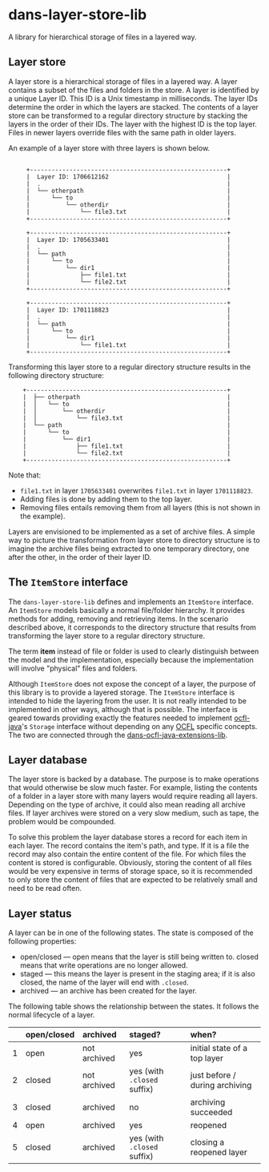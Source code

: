 dans-layer-store-lib
====================

A library for hierarchical storage of files in a layered way.

## Layer store

A layer store is a hierarchical storage of files in a layered way. A layer contains a subset of the files and folders in the store. A layer is identified by a
unique Layer ID. This ID is a Unix timestamp in milliseconds. The layer IDs determine the order in which the layers are stacked. The contents of a layer store
can be transformed to a regular directory structure by stacking the layers in the order of their IDs. The layer with the highest ID is the top layer. Files in
newer layers override files with the same path in older layers.

An example of a layer store with three layers is shown below.

```text

     +-------------------------------------------------------+    
     |  Layer ID: 1706612162                                 |        
     |  .                                                    |        
     |  └── otherpath                                        |        
     |      └── to                                           |        
     |          └── otherdir                                 |        
     |              └── file3.txt                            |        
     +-------------------------------------------------------+        

     +-------------------------------------------------------+        
     |  Layer ID: 1705633401                                 |        
     |  .                                                    |        
     |  └── path                                             |        
     |      └── to                                           |        
     |          └── dir1                                     |        
     |              ├── file1.txt                            |        
     |              └── file2.txt                            |        
     +-------------------------------------------------------+        
                                                                      
     +-------------------------------------------------------+        
     |  Layer ID: 1701118823                                 |        
     |  .                                                    |        
     |  └── path                                             |        
     |      └── to                                           |        
     |          └── dir1                                     |        
     |              └── file1.txt                            |        
     +-------------------------------------------------------+        
```

Transforming this layer store to a regular directory structure results in the following directory structure:

```text
    +--------------------------------------------------------+         
    |  ├── otherpath                                         |         
    |  │   └── to                                            |         
    |  │       └── otherdir                                  |         
    |  │           └── file3.txt                             |         
    |  └── path                                              |         
    |      └── to                                            |         
    |          └── dir1                                      |         
    |              ├── file1.txt                             |         
    |              └── file2.txt                             |         
    +--------------------------------------------------------+         
```

Note that:

* `file1.txt` in layer `1705633401` overwrites `file1.txt` in layer `1701118823`.
* Adding files is done by adding them to the top layer.
* Removing files entails removing them from all layers (this is not shown in the example).

Layers are envisioned to be implemented as a set of archive files. A simple way to picture the transformation from layer store to directory structure is to
imagine the archive files being extracted to one temporary directory, one after the other, in the order of their layer ID.

## The `ItemStore` interface

The `dans-layer-store-lib` defines and implements an `ItemStore` interface. An `ItemStore` models basically a normal file/folder hierarchy. It provides methods
for adding, removing and retrieving items. In the scenario described above, it corresponds to the directory structure that results from transforming the layer
store to a regular directory structure.

The term **item** instead of file or folder is used to clearly distinguish between the model and the implementation, especially because the implementation will
involve "physical" files and folders.

Although `ItemStore` does not expose the concept of a layer, the purpose of this library is to provide a layered storage. The `ItemStore` interface is intended
to hide the layering from the user. It is not really intended to be implemented in other ways, although that is possible. The interface is geared towards
providing exactly the features needed to implement [ocfl-java]'s `Storage` interface without depending on any [OCFL] specific concepts. The two are connected
through the [dans-ocfl-java-extensions-lib].

## Layer database

The layer store is backed by a database. The purpose is to make operations that would otherwise be slow much faster. For example, listing the contents of a
folder in a layer store with many layers would require reading all layers. Depending on the type of archive, it could also mean reading all archive files. If
layer archives were stored on a very slow medium, such as tape, the problem would be compounded.

To solve this problem the layer database stores a record for each item in each layer. The record contains the item's path, and type. If it is a file the record
may also contain the entire content of the file. For which files the content is stored is configurable. Obviously, storing the content of all files would be
very expensive in terms of storage space, so it is recommended to only store the content of files that are expected to be relatively small and need to be read
often.

## Layer status

A layer can be in one of the following states. The state is composed of the following properties:

* open/closed — open means that the layer is still being written to. closed means that write operations are no longer allowed.
* staged — this means the layer is present in the staging area; if it is also closed, the name of the layer will end with `.closed`.
* archived — an archive has been created for the layer.

The following table shows the relationship between the states. It follows the normal lifecycle of a layer.

|   | open/closed | archived     | staged?                     | when?                          |
|:--|:------------|:-------------|:----------------------------|:-------------------------------|
| 1 | open        | not archived | yes                         | initial state of a top layer   |
| 2 | closed      | not archived | yes (with `.closed` suffix) | just before / during archiving |
| 3 | closed      | archived     | no                          | archiving succeeded            |
| 4 | open        | archived     | yes                         | reopened                       |
| 5 | closed      | archived     | yes (with `.closed` suffix) | closing a reopened layer       |

[OCFL]: https://ocfl.io/

[ocfl-java]: https://github.com/OCFL/ocfl-java

[dans-ocfl-java-extensions-lib]: https://github.com/DANS-KNAW/dans-ocfl-java-extensions-lib
